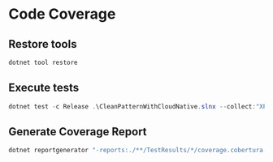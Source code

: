 # Code Coverage

## Restore tools

```ps1
dotnet tool restore
```

## Execute tests

```ps1
dotnet test -c Release .\CleanPatternWithCloudNative.slnx --collect:"XPlat Code Coverage" --settings .\coverage.runsettings
```

## Generate Coverage Report

```ps1
dotnet reportgenerator "-reports:./**/TestResults/*/coverage.cobertura.xml" "-targetdir:./.coverage" -reporttypes:"Html_Dark;SonarQube"
```
